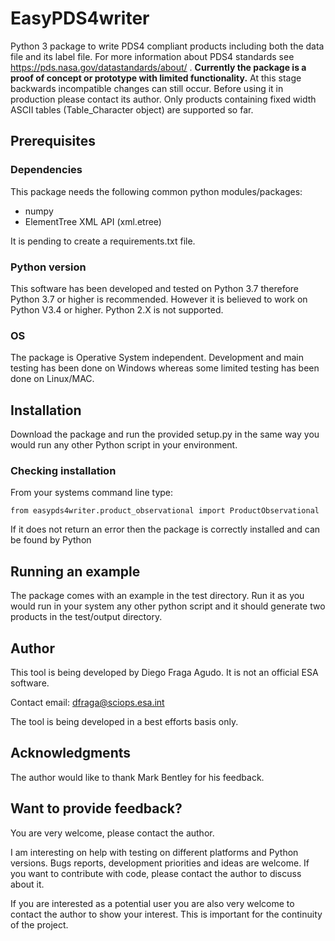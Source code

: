 # EasyPDS4writer

Python 3 package to write PDS4 compliant products including both the data file and its label file. For more information about PDS4 standards see https://pds.nasa.gov/datastandards/about/ . 
**Currently the package is a proof of concept or prototype with limited functionality.** At this stage backwards incompatible changes can still occur. Before using it in production please contact its author. Only products containing fixed width ASCII tables (Table_Character object) are supported so far.

## Prerequisites
### Dependencies
This package needs the following common python modules/packages:
- numpy
- ElementTree XML API (xml.etree)

It is pending to create a requirements.txt file.

### Python version
This software has been developed and tested on Python 3.7 therefore Python 3.7 or higher is recommended. However it is believed to work on Python V3.4 or higher.
Python 2.X is not supported.

### OS
The package is Operative System independent.
Development and main testing has been done on Windows whereas some limited testing has been done on Linux/MAC.

## Installation
Download the package and run the provided setup.py in the same way you would run any other Python script in your environment.

### Checking installation
From your systems command line type:

`from easypds4writer.product_observational import ProductObservational`

If it does not return an error then the package is correctly installed and can be found by Python

## Running an example
The package comes with an example in the test directory. Run it as you would run in your system any other python script and it should generate two products in the test/output directory.

## Author
This tool is being developed by Diego Fraga Agudo. It is not an official ESA software. 

Contact email: dfraga@sciops.esa.int

The tool is being developed in a best efforts basis only.

## Acknowledgments
The author would like to thank Mark Bentley for his feedback.

## Want to provide feedback?
You are very welcome, please contact the author. 

I am interesting on help with testing on different platforms and Python versions. Bugs reports, development priorities and ideas are welcome. If you want to contribute with code, please contact the author to discuss about it.

If you are interested as a potential user you are also very welcome to contact the author to show your interest. This is important for the continuity of the project.

